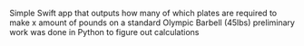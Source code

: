 Simple Swift app that outputs how many of which plates are required to make x amount of pounds on a standard Olympic Barbell (45lbs)
preliminary work was done in Python to figure out calculations
